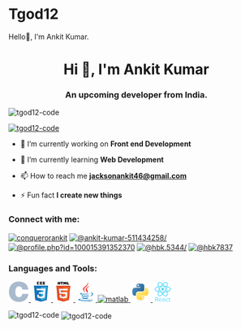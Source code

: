 # Tgod12
Hello👋, I'm Ankit Kumar.
<h1 align="center">Hi 👋, I'm Ankit Kumar</h1>
<h3 align="center">An upcoming developer from India.</h3>

<p align="left"> <img src="https://komarev.com/ghpvc/?username=tgod12-code&label=Profile%20views&color=0e75b6&style=flat" alt="tgod12-code" /> </p>

<p align="left"> <a href="https://github.com/ryo-ma/github-profile-trophy"><img src="https://github-profile-trophy.vercel.app/?username=tgod12-code" alt="tgod12-code" /></a> </p>

- 🔭 I’m currently working on **Front end Development**

- 🌱 I’m currently learning **Web Development**

- 📫 How to reach me **jacksonankit46@gmail.com**

- ⚡ Fun fact **I create new things**

<h3 align="left">Connect with me:</h3>
<p align="left">
<a href="https://twitter.com/conquerorankit" target="blank"><img align="center" src="https://raw.githubusercontent.com/rahuldkjain/github-profile-readme-generator/master/src/images/icons/Social/twitter.svg" alt="conquerorankit" height="30" width="40" /></a>
<a href="https://linkedin.com/in/@ankit-kumar-511434258/" target="blank"><img align="center" src="https://raw.githubusercontent.com/rahuldkjain/github-profile-readme-generator/master/src/images/icons/Social/linked-in-alt.svg" alt="@ankit-kumar-511434258/" height="30" width="40" /></a>
<a href="https://fb.com/@profile.php?id=100015391352370" target="blank"><img align="center" src="https://raw.githubusercontent.com/rahuldkjain/github-profile-readme-generator/master/src/images/icons/Social/facebook.svg" alt="@profile.php?id=100015391352370" height="30" width="40" /></a>
<a href="https://instagram.com/@hbk.5344/" target="blank"><img align="center" src="https://raw.githubusercontent.com/rahuldkjain/github-profile-readme-generator/master/src/images/icons/Social/instagram.svg" alt="@hbk.5344/" height="30" width="40" /></a>
<a href="https://www.youtube.com/c/@hbk7837" target="blank"><img align="center" src="https://raw.githubusercontent.com/rahuldkjain/github-profile-readme-generator/master/src/images/icons/Social/youtube.svg" alt="@hbk7837" height="30" width="40" /></a>
</p>

<h3 align="left">Languages and Tools:</h3>
<p align="left"> <a href="https://www.cprogramming.com/" target="_blank" rel="noreferrer"> <img src="https://raw.githubusercontent.com/devicons/devicon/master/icons/c/c-original.svg" alt="c" width="40" height="40"/> </a> <a href="https://www.w3schools.com/css/" target="_blank" rel="noreferrer"> <img src="https://raw.githubusercontent.com/devicons/devicon/master/icons/css3/css3-original-wordmark.svg" alt="css3" width="40" height="40"/> </a> <a href="https://www.w3.org/html/" target="_blank" rel="noreferrer"> <img src="https://raw.githubusercontent.com/devicons/devicon/master/icons/html5/html5-original-wordmark.svg" alt="html5" width="40" height="40"/> </a> <a href="https://www.java.com" target="_blank" rel="noreferrer"> <img src="https://raw.githubusercontent.com/devicons/devicon/master/icons/java/java-original.svg" alt="java" width="40" height="40"/> </a> <a href="https://www.mathworks.com/" target="_blank" rel="noreferrer"> <img src="https://upload.wikimedia.org/wikipedia/commons/2/21/Matlab_Logo.png" alt="matlab" width="40" height="40"/> </a> <a href="https://www.python.org" target="_blank" rel="noreferrer"> <img src="https://raw.githubusercontent.com/devicons/devicon/master/icons/python/python-original.svg" alt="python" width="40" height="40"/> </a> <a href="https://reactjs.org/" target="_blank" rel="noreferrer"> <img src="https://raw.githubusercontent.com/devicons/devicon/master/icons/react/react-original-wordmark.svg" alt="react" width="40" height="40"/> </a> </p>

<p><img align="left" src="https://github-readme-stats.vercel.app/api/top-langs?username=tgod12-code&show_icons=true&locale=en&layout=compact" alt="tgod12-code" /></p>

<p>&nbsp;<img align="center" src="https://github-readme-stats.vercel.app/api?username=tgod12-code&show_icons=true&locale=en" alt="tgod12-code" /></p>
